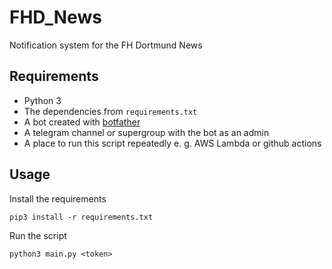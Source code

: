# FHD_News

Notification system for the FH Dortmund News

## Requirements

* Python 3
* The dependencies from `requirements.txt`
* A bot created with [botfather](https://core.telegram.org/bots)
* A telegram channel or supergroup with the bot as an admin
* A place to run this script repeatedly e. g. AWS Lambda or github actions

## Usage

Install the requirements

```shell
pip3 install -r requirements.txt
````

Run the script

```shell
python3 main.py <token>
```
